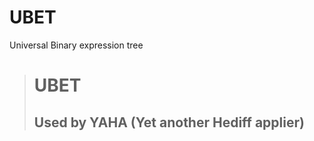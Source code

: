 # UBET
Universal Binary expression tree

> # UBET
> 
> ## Used by YAHA (Yet another Hediff applier)

